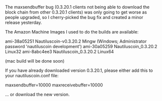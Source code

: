 The maxsendbuffer bug (0.3.20.1 clients not being able to download the block chain from other 0.3.20.1 clients) was only going to get
worse as people upgraded, so I cherry-picked the bug fix and created a minor release yesterday.

The Amazon Machine Images I used to do the builds are available:

  ami-38a05251   Nautiluscoin-v0.3.20.2 Mingw    (Windows; Administrator password 'nautiluscoin development')
  ami-30a05259   Nautiluscoin_0.3.20.2 Linux32
  ami-8abc4ee3   Nautiluscoin_0.3.20.2 Linux64

(mac build will be done soon)

If you have already downloaded version 0.3.20.1, please either add this to your nautiluscoin.conf file:

  maxsendbuffer=10000
  maxreceivebuffer=10000

... or download the new version.
